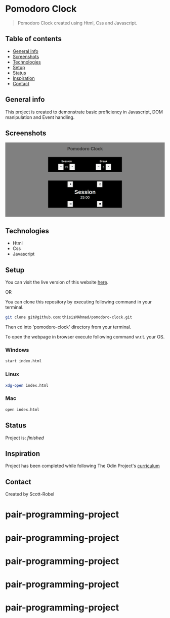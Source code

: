 # Pomodoro Clock
> Pomodoro Clock created using Html, Css and Javascript.

## Table of contents
* [General info](#general-info)
* [Screenshots](#screenshots)
* [Technologies](#technologies)
* [Setup](#setup)
* [Status](#status)
* [Inspiration](#inspiration)
* [Contact](#contact)

## General info
This project is created to demonstrate basic proficiency in Javascript, DOM manipulation and Event handling.

## Screenshots
![Example screenshot](/images/project-image.png)

## Technologies
* Html
* Css
* Javascript

## Setup
You can visit the live version of this website [here](https://thisismahmad.github.io/pomodoro-clock/).

OR

You can clone this repository by executing following command in your terminal. 
```bash
git clone git@github.com:thisisMAhmad/pomodoro-clock.git
```
Then cd into 'pomodoro-clock' directory from your terminal. 

To open the webpage in browser execute following command w.r.t. your OS.

### Windows
```bash
start index.html
```

### Linux
```bash
xdg-open index.html
```

### Mac 
```bash
open index.html
```

## Status
Project is: _finished_

## Inspiration
Project has been completed while following The Odin Project's [curriculum](https://www.theodinproject.com/courses/web-development-101/lessons/pairing-project)

## Contact
Created by Scott-Robel
# pair-programming-project
# pair-programming-project
# pair-programming-project
# pair-programming-project
# pair-programming-project
